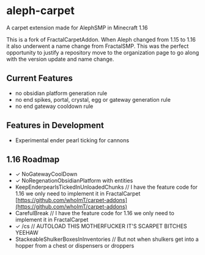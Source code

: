 # aleph-carpet
A carpet extension made for AlephSMP in Minecraft 1.16

This is a fork of FractalCarpetAddon. When Aleph changed from 1.15 to 1.16 it also underwent a name change from FractalSMP. This was the perfect opportunity to justify a repository move to the organization page to go along with the version update and name change.
## Current Features
- no obsidian platform generation rule
- no end spikes, portal, crystal, egg or gateway generation rule
- no end gateway cooldown rule
## Features in Development
- Experimental ender pearl ticking for cannons 
## 1.16 Roadmap
-   ✓ NoGatewayCoolDown
-   ✓ NoRegenationObsidianPlatform with entities
-   KeepEnderpearlsTickedInUnloadedChunks // I have the feature code for 1.16 we only need to implement it in FractalCarpet [](https://github.com/whoImT/carpet-addons)[https://github.com/whoImT/carpet-addons](https://github.com/whoImT/carpet-addons)
-   CarefulBreak // I have the feature code for 1.16 we only need to implement it in FractalCarpet
-   ✓ /cs // AUTOLOAD THIS MOTHERFUCKER IT'S SCARPET BITCHES YEEHAW
-   StackeableShulkerBoxesInInventories // But not when shulkers get into a hopper from a chest or dispensers or droppers
